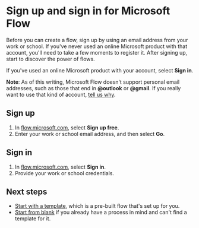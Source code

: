 <properties
    pageTitle="Sign up and sign in | Microsoft Flow"
    description="Sign up and sign in to Microsoft Flow, and troubleshoot issues with this process."
    services=""
    suite="flow"
    documentationCenter="na"
    authors="stepsic-microsoft-com"
    manager="erikre"
    editor=""
    tags=""/>

<tags
   ms.service="flow"
   ms.devlang="na"
   ms.topic="article"
   ms.tgt_pltfrm="na"
   ms.workload="na"
   ms.date="04/08/2016"
   ms.author="anjlic"/>

# Sign up and sign in for Microsoft Flow #
Before you can create a flow, sign up by using an email address from your work or school. If you've never used an online Microsoft product with that account, you'll need to take a few moments to register it. After signing up, start to discover the power of flows.

If you've used an online Microsoft product with your account, select **Sign in**. 

**Note**: As of this writing, Microsoft Flow doesn't support personal email addresses, such as those that end in **@outlook** or **@gmail**. If you really want to use that kind of account, [tell us why](address).

## Sign up ##

1. In [flow.microsoft.com](https://flow.microsoft.com), select **Sign up free**.
1. Enter your work or school email address, and then select **Go**.

## Sign in ##
1. In [flow.microsoft.com](https://flow.microsoft.com), select **Sign in**.
1. Provide your work or school credentials.

## Next steps ##
- [Start with a template](get-started-logic-template.md), which is a pre-built flow that's set up for you.
- [Start from blank](get-started-logic-flow.md) if you already have a process in mind and can't find a template for it.
